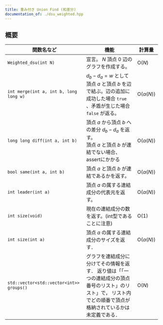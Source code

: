 ```yaml
---
title: 重み付き Union Find (和差分)
documentation_of: ./dsu_weighted.hpp
---
```


## 概要

| 関数名など   | 機能        | 計算量    |
| ------------|----------- | ------------- |
|`Weighted_dsu(int N)`|宣言。 $N$ 頂点 $0$ 辺のグラフを作成する。 | $\text{O} (N)$ | 
|`int merge(int a, int b, long long w)`| $d_b - d_a = w$ として頂点 $a$ と頂点 $b$ を辺で結ぶ。辺の追加に成功した場合 `true` 、矛盾が生じた場合 `false` が返る。 | $\text{O} (\alpha(N))$ | 
|`long long diff(int a, int b)`| 頂点 $a$ から頂点 $b$ への差分 $d_{b} - d_{a}$ を返す。<br> 頂点 $a$ と頂点 $b$ が連結でない場合、assertにかかる | $\text{O} (\alpha(N))$ |
|`bool same(int a, int b)`|頂点 $a$ と頂点 $b$ が連結であるかを返す。 | $\text{O} (\alpha(N))$ | 
|`int leader(int a)`|頂点 $a$ の属する連結成分の代表元を返す。| $\text{O} (\alpha(N))$ | 
|`int size(void)`|現在の連結成分の数を返す。(int型であることに注意)| $\text{O} (1)$ | 
|`int size(int a)`|頂点 $a$ の属する連結成分のサイズを返す．| $\text{O} (\alpha(N))$ | 
|`std::vector<std::vector<int>> groups()`|グラフを連結成分に分けてその情報を返す． 返り値は「「一つの連結成分の頂点番号のリスト」のリスト」で， リスト内でどの順番で頂点が格納されているかは未定義である．| $\text{O} (N)$ |
